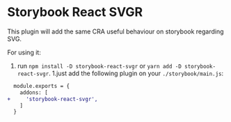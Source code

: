 # Storybook React SVGR
This plugin will add the same CRA useful behaviour on storybook regarding SVG.

For using it:
1. run `npm install -D storybook-react-svgr` or `yarn add -D storybook-react-svgr`.
   1.just add the following plugin on your `./storybook/main.js`:

```diff
  module.exports = {
    addons: [
+     'storybook-react-svgr',
    ]
  }
```